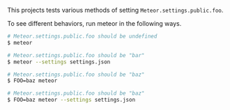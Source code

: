 This projects tests various methods of setting `Meteor.settings.public.foo`.

To see different behaviors, run meteor in the following ways.

```sh
# Meteor.settings.public.foo should be undefined
$ meteor

# Meteor.settings.public.foo should be "bar"
$ meteor --settings settings.json

# Meteor.settings.public.foo should be "baz"
$ FOO=baz meteor

# Meteor.settings.public.foo should be "baz"
$ FOO=baz meteor --settings settings.json
```
